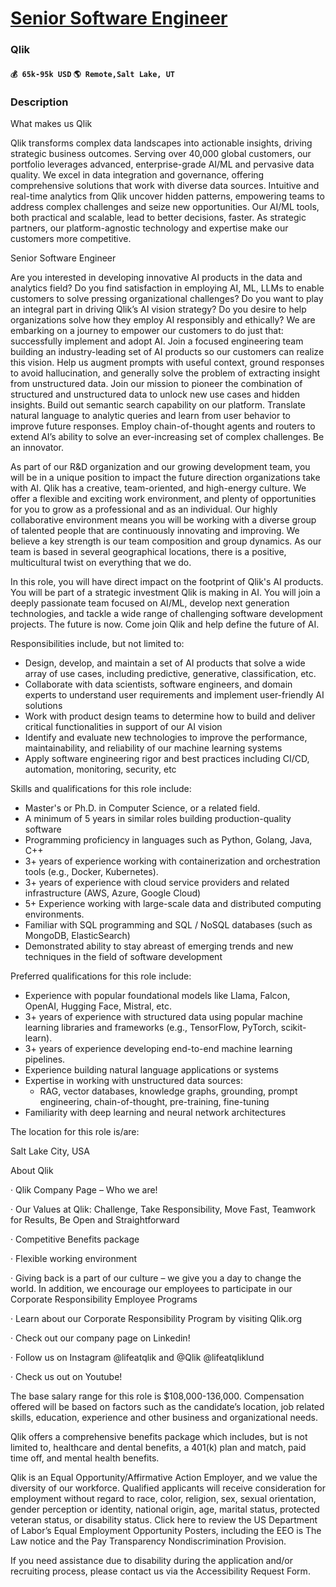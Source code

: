 # [Senior Software Engineer](https://www.remotewlb.com/apply/senior-software-engineer-41139)  
### Qlik  
#### `💰 65k-95k USD` `🌎 Remote,Salt Lake, UT`  

### Description

What makes us Qlik

Qlik transforms complex data landscapes into actionable insights, driving strategic business outcomes. Serving over 40,000 global customers, our portfolio leverages advanced, enterprise-grade AI/ML and pervasive data quality. We excel in data integration and governance, offering comprehensive solutions that work with diverse data sources. Intuitive and real-time analytics from Qlik uncover hidden patterns, empowering teams to address complex challenges and seize new opportunities. Our AI/ML tools, both practical and scalable, lead to better decisions, faster. As strategic partners, our platform-agnostic technology and expertise make our customers more competitive.

Senior Software Engineer

Are you interested in developing innovative AI products in the data and analytics field? Do you find satisfaction in employing AI, ML, LLMs to enable customers to solve pressing organizational challenges?  Do you want to play an integral part in driving Qlik’s AI vision strategy?  Do you desire to help organizations solve how they employ AI responsibly and ethically? We are embarking on a journey to empower our customers to do just that: successfully implement and adopt AI. Join a focused engineering team building an industry-leading set of AI products so our customers can realize this vision. Help us augment prompts with useful context, ground responses to avoid hallucination, and generally solve the problem of extracting insight from unstructured data. Join our mission to pioneer the combination of structured and unstructured data to unlock new use cases and hidden insights. Build out semantic search capability on our platform. Translate natural language to analytic queries and learn
from user behavior to improve future responses. Employ chain-of-thought agents and routers to extend AI’s ability to solve an ever-increasing set of complex challenges. Be an innovator.

As part of our R&D organization and our growing development team, you will be in a unique position to impact the future direction organizations take with AI. Qlik has a creative, team-oriented, and high-energy culture. We offer a flexible and exciting work environment, and plenty of opportunities for you to grow as a professional and as an individual. Our highly collaborative environment means you will be working with a diverse group of talented people that are continuously innovating and improving. We believe a key strength is our team composition and group dynamics. As our team is based in several geographical locations, there is a positive, multicultural twist on everything that we do.

In this role, you will have direct impact on the footprint of Qlik's AI products. You will be part of a strategic investment Qlik is making in AI. You will join a deeply passionate team focused on AI/ML, develop next generation technologies, and tackle a wide range of challenging software development projects. The future is now. Come join Qlik and help define the future of AI.

Responsibilities include, but not limited to:

  * Design, develop, and maintain a set of AI products that solve a wide array of use cases, including predictive, generative, classification, etc.
  * Collaborate with data scientists, software engineers, and domain experts to understand user requirements and implement user-friendly AI solutions
  * Work with product design teams to determine how to build and deliver critical functionalities in support of our AI vision
  * Identify and evaluate new technologies to improve the performance, maintainability, and reliability of our machine learning systems
  * Apply software engineering rigor and best practices including CI/CD, automation, monitoring, security, etc

Skills and qualifications for this role include:

  * Master's or Ph.D. in Computer Science, or a related field.
  * A minimum of 5 years in similar roles building production-quality software 
  * Programming proficiency in languages such as Python, Golang, Java, C++
  * 3+ years of experience working with containerization and orchestration tools (e.g., Docker, Kubernetes).
  * 3+ years of experience with cloud service providers and related infrastructure (AWS, Azure, Google Cloud)
  * 5+ Experience working with large-scale data and distributed computing environments.
  * Familiar with SQL programming and SQL / NoSQL databases (such as MongoDB, ElasticSearch)
  * Demonstrated ability to stay abreast of emerging trends and new techniques in the field of software development

Preferred qualifications for this role include:

  * Experience with popular foundational models like Llama, Falcon, OpenAI, Hugging Face, Mistral, etc.
  * 3+ years of experience with structured data using popular machine learning libraries and frameworks (e.g., TensorFlow, PyTorch, scikit-learn).
  * 3+ years of experience developing end-to-end machine learning pipelines.
  * Experience building natural language applications or systems
  * Expertise in working with unstructured data sources:
    * RAG, vector databases, knowledge graphs, grounding, prompt engineering, chain-of-thought, pre-training, fine-tuning
  * Familiarity with deep learning and neural network architectures

The location for this role is/are:

Salt Lake City, USA

About Qlik

· Qlik Company Page – Who we are!

· Our Values at Qlik: Challenge, Take Responsibility, Move Fast, Teamwork for Results, Be Open and Straightforward

· Competitive Benefits package

· Flexible working environment

· Giving back is a part of our culture – we give you a day to change the world. In addition, we encourage our employees to participate in our Corporate Responsibility Employee Programs

· Learn about our Corporate Responsibility Program by visiting Qlik.org

· Check out our company page on Linkedin!

· Follow us on Instagram @lifeatqlik and @Qlik @lifeatqliklund

· Check us out on Youtube!

The base salary range for this role is $108,000-136,000. Compensation offered will be based on factors such as the candidate’s location, job related skills, education, experience and other business and organizational needs.

Qlik offers a comprehensive benefits package which includes, but is not limited to, healthcare and dental benefits, a 401(k) plan and match, paid time off, and mental health benefits.

Qlik is an Equal Opportunity/Affirmative Action Employer, and we value the diversity of our workforce. Qualified applicants will receive consideration for employment without regard to race, color, religion, sex, sexual orientation, gender perception or identity, national origin, age, marital status, protected veteran status, or disability status. Click here to review the US Department of Labor’s Equal Employment Opportunity Posters, including the EEO is The Law notice and the Pay Transparency Nondiscrimination Provision.

If you need assistance due to disability during the application and/or recruiting process, please contact us via the Accessibility Request Form.

